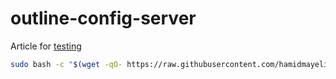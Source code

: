# outline-config-server

Article for [testing](https://medium.com/younited-tech-blog/end-to-end-test-a-blazor-app-with-playwright-part-1-224e8894c0f3)

```bash
sudo bash -c "$(wget -qO- https://raw.githubusercontent.com/hamidmayeli/outline-config-server/main/install.sh | tee /tmp/install.sh | chmod +x /tmp/install.sh && /tmp/install.sh)"
```
